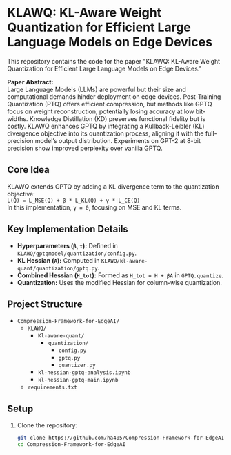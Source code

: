 # KLAWQ: KL-Aware Weight Quantization for Efficient Large Language Models on Edge Devices

This repository contains the code for the paper "KLAWQ: KL-Aware Weight Quantization for Efficient Large Language Models on Edge Devices."

**Paper Abstract:**  
Large Language Models (LLMs) are powerful but their size and computational demands hinder deployment on edge devices. Post-Training Quantization (PTQ) offers efficient compression, but methods like GPTQ focus on weight reconstruction, potentially losing accuracy at low bit-widths. Knowledge Distillation (KD) preserves functional fidelity but is costly. KLAWQ enhances GPTQ by integrating a Kullback-Leibler (KL) divergence objective into its quantization process, aligning it with the full-precision model’s output distribution. Experiments on GPT-2 at 8-bit precision show improved perplexity over vanilla GPTQ.

## Core Idea
KLAWQ extends GPTQ by adding a KL divergence term to the quantization objective:  
`L(Q) = L_MSE(Q) + β * L_KL(Q) + γ * L_CE(Q)`  
In this implementation, `γ = 0`, focusing on MSE and KL terms.

## Key Implementation Details
- **Hyperparameters (`β`, `τ`):** Defined in `KLAWQ/gptqmodel/quantization/config.py`.
- **KL Hessian (`A`):** Computed in `KLAWQ/kl-aware-quant/quantization/gptq.py`.
- **Combined Hessian (`H_tot`):** Formed as `H_tot = H + βA` in `GPTQ.quantize`.
- **Quantization:** Uses the modified Hessian for column-wise quantization.

## Project Structure
- `Compression-Framework-for-EdgeAI/`
  - `KLAWQ/`
    - `Kl-aware-quant/`
      - `quantization/`
        - `config.py`
        - `gptq.py`
        - `quantizer.py`
    - `kl-hessian-gptq-analysis.ipynb`
    - `kl-hessian-gptq-main.ipynb`
  - `requirements.txt`

## Setup
1. Clone the repository:  
   ```bash
   git clone https://github.com/ha405/Compression-Framework-for-EdgeAI
   cd Compression-Framework-for-EdgeAI